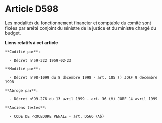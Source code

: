 # Article D598

Les modalités du fonctionnement financier et comptable du comité sont fixées par arrêté conjoint du ministre de la justice et
du ministre chargé du budget.

**Liens relatifs à cet article**

	**Codifié par**:

	  - Décret n°59-322 1959-02-23

	**Modifié par**:

	  - Décret n°98-1099 du 8 décembre 1998 - art. 185 () JORF 9 décembre 1998

	**Abrogé par**:

	  - Décret n°99-276 du 13 avril 1999 - art. 36 (V) JORF 14 avril 1999

	**Anciens textes**:

	  - CODE DE PROCEDURE PENALE - art. D566 (Ab)
